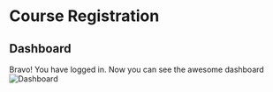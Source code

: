 # Course Registration

<TOC/>

## Dashboard

Bravo! You have logged in. Now you can see the awesome dashboard
![Dashboard](/docs/user-guide/dashboard.png)
